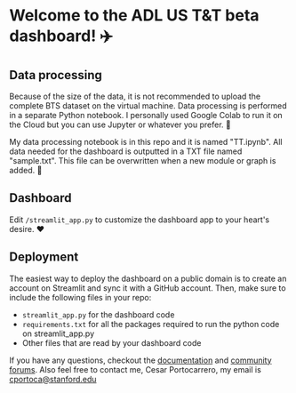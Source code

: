 # Welcome to the ADL US T&T beta dashboard! ✈️

## Data processing
Because of the size of the data, it is not recommended to upload the complete BTS dataset on the virtual machine. Data processing is performed in a separate Python notebook. I personally used Google Colab to run it on the Cloud but you can use Jupyter or whatever you prefer. 💅

My data processing notebook is in this repo and it is named "TT.ipynb". All data needed for the dashboard is outputted in a TXT file named "sample.txt". This file can be overwritten when a new module or graph is added. 🚀

## Dashboard
Edit `/streamlit_app.py` to customize the dashboard app to your heart's desire. :heart:

## Deployment
The easiest way to deploy the dashboard on a public domain is to create an account on Streamlit and sync it with a GitHub account. Then, make sure to include the following files in your repo:
- `streamlit_app.py` for the dashboard code
- `requirements.txt` for all the packages required to run the python code on streamlit_app.py
- Other files that are read by your dashboard code

If you have any questions, checkout the [documentation](https://docs.streamlit.io) and [community
forums](https://discuss.streamlit.io). Also feel free to contact me, Cesar Portocarrero, my email is cportoca@stanford.edu 
